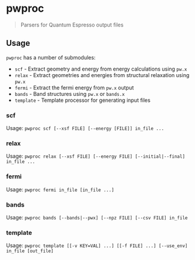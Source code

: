 # pwproc
> Parsers for Quantum Espresso output files

## Usage
`pwproc` has a number of submodules:
- `scf` - Extract geometry and energy from energy calculations using `pw.x`
- `relax` - Extract geometries and energies from structural relaxation using `pw.x`
- `fermi` - Extract the fermi energy from `pw.x` output
- `bands` - Band structures using `pw.x` or `bands.x`
- `template` - Template processor for generating input files

### scf
Usage: `pwproc scf [--xsf FILE] [--energy [FILE]] in_file ...`
### relax
Usage: `pwproc relax [--xsf FILE] [--energy FILE] [--initial|--final] in_file ...`

### fermi
Usage: `pwproc fermi in_file [in_file ...]`

### bands
Usage: `pwproc bands [--bands|--pwx] [--npz FILE] [--csv FILE] in_file`

### template
Usage: `pwproc template [[-v KEY=VAL] ...] [[-f FILE] ...] [--use_env] in_file [out_file]`
